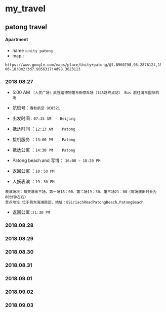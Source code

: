 # my_travel


## patong travel
#### Apartment 

- name :`unity patong`
- map  :
```
https://www.google.com/maps/place/Unity+patong/@7.8960798,98.2876124,15z/data=!4m10!1m2!2m1!1sThe+Bliss+Patong,+198+Phrabaramee+Rd.,+83150+Patong!3m6!1s0x30503a9b96b1cb6f:0x1d54c117ece35ae9!5m1!1s2018-06-18!8m2!3d7.9056317!4d98.3023113
```

### 2018.08.27

- 5:00 AM  `（人民广场）武胜路博物馆东侧停车场（145路终点站） Bus 前往浦东国际机场` 

- 航班号：`春秋航空 9C8521`
- 出发时间 : `07:35 AM    Beijing` 
- 抵达时间 ：`12:13 AM    Patong`
- 接机服务 ：`13:00 PM    Patong`
- 抵达公寓 ：`14:30 PM    Patong`
- Patong beach and 写博： `16:00 ~ 18:20 PM`
- 返回公寓 ：`18：50 PM`
- 人妖表演 ：`19：30 PM`
```
表演场次：每天演出三场，第一场18：00、第二场19：30、第三场21：00（每场演出时长为80分钟左右）
景点地址:位于芭东海滩南部，地址：8SiriachRoadPatongBeach,PatongBeach
```
- 返回公寓 :`21:30 PM`


### 2018.08.28
### 2018.08.29
### 2018.08.30
### 2018.08.31
### 2018.09.01
### 2018.09.02
### 2018.09.03
